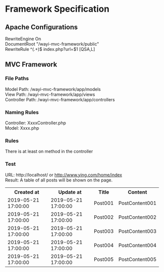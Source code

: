 # Framework Specification

## Apache Configurations
RewriteEngine On<br/>
DocumentRoot "/wayi-mvc-framework/public"<br/>
RewriteRule ^(.+)$ index.php?url=$1 [QSA,L]

## MVC Framework

### File Paths
Model Path: /wayi-mvc-framework/app/models<br/>
View Path: /wayi-mvc-framework/app/views<br/>
Controller Path: /wayi-mvc-framework/app/controllers

### Naming Rules
Controller: XxxxController.php<br/>
Model: Xxxx.php

### Rules
There is at least on method in the controller


### Test
URL: http://localhost/ or http://www.ying.com/home/index<br/>
Result: A table of all posts will be shown on the page.
<table>
    <tbody>
        <tr>
            <th>Created at</th>
            <th>Update at</th>
            <th>Title</th>
            <th>Content</th>
        </tr>
        <tr>
            <td>2019-05-21 17:00:00</td>
            <td>2019-05-21 17:00:00</td>
            <td>Post001</td>
            <td>PostContent001</td>
        </tr>
        <tr>
            <td>2019-05-21 17:00:00</td>
            <td>2019-05-21 17:00:00</td>
            <td>Post002</td>
            <td>PostContent002</td>
        </tr>
        <tr>
            <td>2019-05-21 17:00:00</td>
            <td>2019-05-21 17:00:00</td>
            <td>Post003</td>
            <td>PostContent003</td>
        </tr>
        <tr>
            <td>2019-05-21 17:00:00</td>
            <td>2019-05-21 17:00:00</td>
            <td>Post004</td>
            <td>PostContent004</td>
        </tr>
        <tr>
            <td>2019-05-21 17:00:00</td>
            <td>2019-05-21 17:00:00</td>
            <td>Post005</td>
            <td>PostContent005</td>
        </tr>
    </tbody>
</table>
